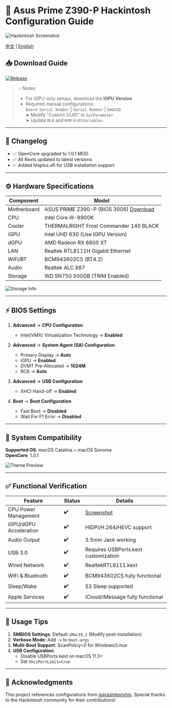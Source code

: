 # 🍎 Asus Prime Z390-P Hackintosh Configuration Guide

![Hackintosh Screenshot](https://i.postimg.cc/yYVcNt5H/i-Shot-2022-07-01-09-57-21.png)

[中文](https://github.com/jhihhe/Asus-Prime-Z390P-i9-9900K-UHD630-RX-6600XT-Hackintosh/blob/main/README.md) | [English](https://github.com/jhihhe/Asus-Prime-Z390P-i9-9900K-UHD630-RX-6600XT-Hackintosh/blob/main/README-EN.md)

## 📥 Download Guide
[![Release](https://img.shields.io/badge/Download-Releases-blue?style=for-the-badge&logo=github)](https://github.com/jhihhe/Asus-Prime-Z390P-i9-9900K-UHD630-RX-6600XT-Hackintosh/releases)

> 💡 Notes:  
> - For iGPU-only setups, download the **IGPU Version**  
> - Required manual configurations:  
>   `Board Serial Number` | `Serial Number` | `SmUUID`  
>   ➤ Modify "Custom UUID" in `SysParameter`  
>   ➤ Update `MLB` and `ROM` in `RtVariables`

---

## 🚀 Changelog
  - ✅ OpenCore upgraded to 1.0.1 MOD
  - ✅ All Kexts updated to latest versions
  - ✅ Added hfsplus.efi for USB installation support

---

## ⚙️ Hardware Specifications
| Component       | Model                                      |
|-----------------|-------------------------------------------|
| Motherboard     | ASUS PRIME Z390-P (BIOS 3006) [Download](https://www.asus.com/us/motherboards-components/motherboards/prime/prime-z390-p/HelpDesk_BIOS/) |
| CPU             | Intel Core i9-9900K                       |
| Cooler          | THERMALRIGHT Frost Commander 140 BLACK    |
| iGPU            | Intel UHD 630 (Use IGPU Version)          |
| dGPU            | AMD Radeon RX 6600 XT                     |
| LAN             | Realtek RTL8111H Gigabit Ethernet         |
| WiFi/BT         | BCM943602CS (BT4.2)                       |
| Audio           | Realtek ALC 887                           |
| Storage         | WD SN750 500GB (TRIM Enabled)             |

![Storage Info](https://tva1.sinaimg.cn/large/cec1774cly8h057sy9inrj21860u0tcy.jpg)

---

## ⚡ BIOS Settings
1. **Advanced** → **CPU Configuration**  
   - Intel(VMX) Virtualization Technology → **Enabled**

2. **Advanced** → **System Agent (SA) Configuration**  
   - Primary Display → **Auto**  
   - iGPU → **Enabled**  
   - DVMT Pre-Allocated → **1024M**  
   - RC6 → **Auto**

3. **Advanced** → **USB Configuration**  
   - XHCI Hand-off → **Enabled**

4. **Boot** → **Boot Configuration**  
   - Fast Boot → **Disabled**  
   - Wait For F1 Error → **Disabled**

---

## 🍏 System Compatibility
**Supported OS**: macOS Catalina ~ macOS Sonoma  
**OpenCore**: 1.0.1  

![Theme Preview](https://tva2.sinaimg.cn/large/cec1774cly8h1g75kzm0vj21hc0u0gmt.jpg)

---

## ✅ Functional Verification
| Feature            | Status | Details |
|--------------------|--------|---------|
| CPU Power Management | ✔️   | [Screenshot](https://tva4.sinaimg.cn/large/cec1774cly8h057spanbgj21860u0dio.jpg) |
| iGPU/dGPU Acceleration | ✔️ | HIDPI/H.264/HEVC support |
| Audio Output       | ✔️   | 3.5mm Jack working |
| USB 3.0            | ✔️   | Requires USBPorts.kext customization |
| Wired Network      | ✔️   | RealtekRTL8111.kext |
| WiFi & Bluetooth   | ✔️   | BCM943602CS fully functional |
| Sleep/Wake         | ✔️   | S3 Sleep supported |
| Apple Services     | ✔️   | iCloud/iMessage fully functional |

---

## 📝 Usage Tips
1. **SMBIOS Settings**: Default `iMac19,1` (Modify post-installation)
2. **Verbose Mode**: Add `-v` to `boot-args`
3. **Multi-Boot Support**: ScanPolicy=0 for Windows/Linux
4. **USB Configuration**:
   - Disable USBPorts.kext on macOS 11.3+
   - Set `XhciPortLimit=true`

---

## 🙏 Acknowledgments
This project references configurations from [igarashikenshin](https://github.com/igarashikenshin/Hackintosh-Asus-Prime-Z390P_i9-9900K_RX6800XT). Special thanks to the Hackintosh community for their contributions!
